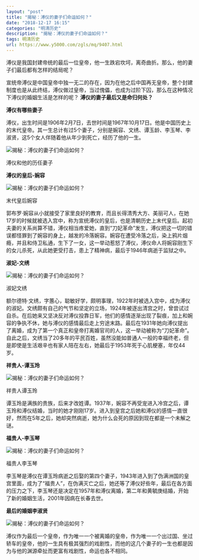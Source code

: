 ```yaml
---
layout: "post"
title: "揭秘：溥仪的妻子们命运如何？"
date: "2018-12-17 16:15"
categories: "明清历史"
description: "揭秘：溥仪的妻子们命运如何？"
tags: 明清历史
url: https://www.y5000.com/zgls/mq/9407.html
---
```






溥仪是我国封建帝统的最后一位皇帝，他一生跌宕坎坷，离奇曲折。那么，他的妻子们最后都有怎样的结局呢？

宣统帝溥仪是中国皇帝中独一无二的存在，因为在他之后中国再无皇帝，整个封建制度也是从此终结，溥仪做过皇帝，当过傀儡，也成为过阶下囚，那么在这种情况下溥仪的婚姻生活是怎样的呢？
**溥仪的妻子最后又是命归何处？**

**溥仪有哪些妻子**

溥仪，出生时间是1906年2月7日，去世时间是1967年10月17日。他是中国历史上的末代皇帝。其一生总计有过5个妻子，分别是婉容、文绣、谭玉龄、李玉琴、李淑贤，这5个女人伴随着他从年少到死亡，经历了他的一生。

![揭秘：溥仪的妻子们命运如何？](/uploads/allimg/170106/6-1F106095G4160.JPG)

溥仪和他的历任妻子

**溥仪的皇后-婉容**

![揭秘：溥仪的妻子们命运如何？](/uploads/allimg/170106/6-1F106095P6256.JPG)

末代皇后婉容

郭布罗·婉容从小就接受了家里良好的教育，而且长得清秀大方、美丽可人，在她17岁的时候就被选入宫中，称为宣统溥仪的皇后，也是清朝历史上末代皇后。起初夫妻的关系尚算不错，溥仪相当疼爱她，直到“刀妃革命”发生，溥仪把这一切的错误都怪罪到了婉容的身上，越发的冷落婉容。婉容在遭受冷落之后，染上鸦片烟瘾，并且和侍卫私通，生下了一女，这一举动惹怒了溥仪，溥仪命人将婉容刚生下的女儿杀死，从此她更受打击，患上了精神病，最后于1946年病逝于监狱之中。

**淑妃-文绣**

![揭秘：溥仪的妻子们命运如何？](/uploads/allimg/170106/6-1F106095T04R.JPG)

淑妃文绣

额尔德特·文绣，字蕙心，聪敏好学，颇明事理，1922年时被选入宫中，成为溥仪的淑妃。文绣颇有自己的气节和坚定的立场，1924年被逐出清宫之时，曾尝试过自杀。在后她来又坚决反对溥仪投靠日军，他们的感情逐渐出现了裂痕，加上和婉容的争执不休，她与溥仪的感情最后走上穷途末路。最后在1931年她向溥仪提出了离婚，成为了第一个真正和皇帝打离婚官司的人，这一举动被称为“刀妃革命”。自此之后，文绣当了20多年的平民百姓，虽然没能如普通人一般的幸福终老，但是即使是生活艰辛也有家人陪在左右，她最后于1953年死于心肌梗塞，年仅44岁。

**祥贵人-谭玉玲**

![揭秘：溥仪的妻子们命运如何？](/uploads/allimg/170106/6-1F106095914K1.JPG)

祥贵人谭玉玲

谭玉玲是满族的贵族，后来才改姓谭。1937年，婉容不再受宠进入冷宫之后，谭玉玲和溥仪结婚，当时的她才刚刚17岁。进入到皇宫之后她和溥仪的感情一直很好，然而在5年之后，她却突然病逝，她为什么会死的原因到现在都是一个未解之谜。

**福贵人-李玉琴**

![揭秘：溥仪的妻子们命运如何？](/uploads/allimg/170106/6-1F10609594Na.JPG)

福贵人李玉琴

李玉琴是溥仪在谭玉玲病逝之后娶的第四个妻子，1943年进入到了伪满洲国的皇宫里面，成为了“福贵人”，在伪满灭亡之后，她还等了溥仪好些年，最后在各方面的压力之下，李玉琴还是决定在1957年和溥仪离婚，第二年和黄毓庚结婚，开始了新的婚姻生活，2001年因病在长春去世。

**最后的婚姻李淑贤**

![揭秘：溥仪的妻子们命运如何？](/uploads/allimg/170106/6-1F106100030514.JPG)

溥仪作为最后一个皇帝，作为唯一一个被离婚的皇帝，作为唯一一个出过国、坐过轿车的皇帝，他的一生具有极其强烈的戏剧性，而他的这几个妻子的一生也都是因为与他的渊源牵扯而更富有戏剧性，命运也各不相同。
